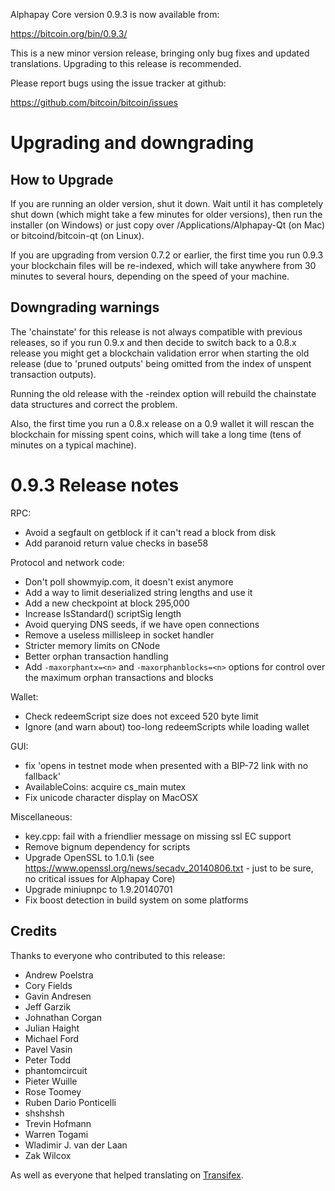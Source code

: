 Alphapay Core version 0.9.3 is now available from:

  https://bitcoin.org/bin/0.9.3/

This is a new minor version release, bringing only bug fixes and updated
translations. Upgrading to this release is recommended.

Please report bugs using the issue tracker at github:

  https://github.com/bitcoin/bitcoin/issues

Upgrading and downgrading
==========================

How to Upgrade
--------------

If you are running an older version, shut it down. Wait until it has completely
shut down (which might take a few minutes for older versions), then run the
installer (on Windows) or just copy over /Applications/Alphapay-Qt (on Mac) or
bitcoind/bitcoin-qt (on Linux).

If you are upgrading from version 0.7.2 or earlier, the first time you run
0.9.3 your blockchain files will be re-indexed, which will take anywhere from 
30 minutes to several hours, depending on the speed of your machine.

Downgrading warnings
--------------------

The 'chainstate' for this release is not always compatible with previous
releases, so if you run 0.9.x and then decide to switch back to a
0.8.x release you might get a blockchain validation error when starting the
old release (due to 'pruned outputs' being omitted from the index of
unspent transaction outputs).

Running the old release with the -reindex option will rebuild the chainstate
data structures and correct the problem.

Also, the first time you run a 0.8.x release on a 0.9 wallet it will rescan
the blockchain for missing spent coins, which will take a long time (tens
of minutes on a typical machine).

0.9.3 Release notes
=======================

RPC:
- Avoid a segfault on getblock if it can't read a block from disk
- Add paranoid return value checks in base58

Protocol and network code:
- Don't poll showmyip.com, it doesn't exist anymore
- Add a way to limit deserialized string lengths and use it
- Add a new checkpoint at block 295,000
- Increase IsStandard() scriptSig length
- Avoid querying DNS seeds, if we have open connections
- Remove a useless millisleep in socket handler
- Stricter memory limits on CNode
- Better orphan transaction handling
- Add `-maxorphantx=<n>` and `-maxorphanblocks=<n>` options for control over the maximum orphan transactions and blocks

Wallet:
- Check redeemScript size does not exceed 520 byte limit
- Ignore (and warn about) too-long redeemScripts while loading wallet

GUI:
- fix 'opens in testnet mode when presented with a BIP-72 link with no fallback'
- AvailableCoins: acquire cs_main mutex
- Fix unicode character display on MacOSX

Miscellaneous:
- key.cpp: fail with a friendlier message on missing ssl EC support
- Remove bignum dependency for scripts
- Upgrade OpenSSL to 1.0.1i (see https://www.openssl.org/news/secadv_20140806.txt - just to be sure, no critical issues for Alphapay Core)
- Upgrade miniupnpc to 1.9.20140701
- Fix boost detection in build system on some platforms

Credits
--------

Thanks to everyone who contributed to this release:

- Andrew Poelstra
- Cory Fields
- Gavin Andresen
- Jeff Garzik
- Johnathan Corgan
- Julian Haight
- Michael Ford
- Pavel Vasin
- Peter Todd
- phantomcircuit
- Pieter Wuille
- Rose Toomey
- Ruben Dario Ponticelli
- shshshsh
- Trevin Hofmann
- Warren Togami
- Wladimir J. van der Laan
- Zak Wilcox

As well as everyone that helped translating on [Transifex](https://www.transifex.com/projects/p/bitcoin/).
